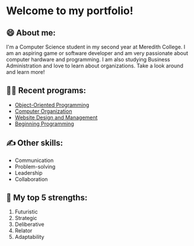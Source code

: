 <h1>Welcome to my portfolio!</h1>

<h2>😄 About me:</h2>
<p>I'm a Computer Science student in my second year at Meredith College. I am an aspiring game or software developer and am very passionate about computer hardware and programming. I am also studying Business Administration and love to learn about organizations. Take a look around and learn more!</p>

<h2>👩‍🏫 Recent programs:</h2>
<ul>
  <li><a href="https://github.com/hringham/LABURL">Object-Oriented Programming</a></li>
  <li><a href="https://github.com/hringham/LABURL">Computer Organization</a></li>
  <li><a href="https://github.com/hringham/LABURL">Website Design and Management</a></li>
  <li><a href="https://github.com/hringham/LABURL">Beginning Programming</a></li>
</ul>

<h2>✍ Other skills:</h2>
<ul>
  <li>Communication</li>
  <li>Problem-solving</li>
  <li>Leadership</li>
  <li>Collaboration</li>
</ul>

<h2>💪 My top 5 strengths:</h2>
<ol>
  <li>Futuristic</li>
  <li>Strategic</li>
  <li>Deliberative</li>
  <li>Relator</li>
  <li>Adaptability</li>
</ol>
